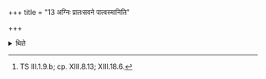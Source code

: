 +++
title = "13 अग्निः प्रातःसवने पात्वस्मानिति"

+++

<details><summary>थिते</summary>

13. After the pressing has stood completely established (i.e. concluded), (the Adhvaryu) offers a libation (of ghee into the Āhavanīya-fire), with agnih prātaḥsavane pātvasmān....[^1]  

[^1]: TS III.1.9.b; cp. XIII.8.13; XIII.18.6.  
</details>
